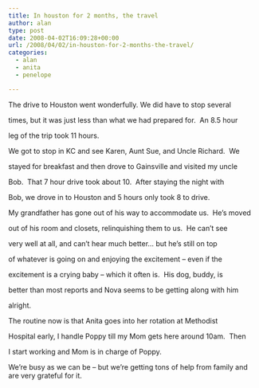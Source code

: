 ```yaml
---
title: In houston for 2 months, the travel
author: alan
type: post
date: 2008-04-02T16:09:28+00:00
url: /2008/04/02/in-houston-for-2-months-the-travel/
categories:
  - alan
  - anita
  - penelope

---
```

The drive to Houston went wonderfully. We did have to stop several

times, but it was just less than what we had prepared for.  An 8.5 hour

leg of the trip took 11 hours.

We got to stop in KC and see Karen, Aunt Sue, and Uncle Richard.  We

stayed for breakfast and then drove to Gainsville and visited my uncle

Bob.  That 7 hour drive took about 10.  After staying the night with

Bob, we drove in to Houston and 5 hours only took 8 to drive.

My grandfather has gone out of his way to accommodate us.  He&#8217;s moved

out of his room and closets, relinquishing them to us.  He can&#8217;t see

very well at all, and can&#8217;t hear much better&#8230; but he&#8217;s still on top

of whatever is going on and enjoying the excitement &#8211; even if the

excitement is a crying baby &#8211; which it often is.  His dog, buddy, is

better than most reports and Nova seems to be getting along with him

alright.

The routine now is that Anita goes into her rotation at Methodist

Hospital early, I handle Poppy till my Mom gets here around 10am.  Then

I start working and Mom is in charge of Poppy.

We&#8217;re busy as we can be &#8211; but we&#8217;re getting tons of help from family and are very grateful for it.

